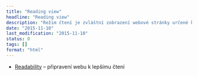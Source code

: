 ```yaml
---
title: "Reading view"
headline: "Reading view"
description: "Režim čtení je zvláštní zobrazení webové stránky určené k lepšímu čtení."
date: "2015-11-10"
last_modification: "2015-11-10"
status: 0
tags: []
format: "html"
---
```


<ul>
  <li><a href="www.readability.com">Readability</a> – připravení webu k lepšímu čtení</li>
</ul>